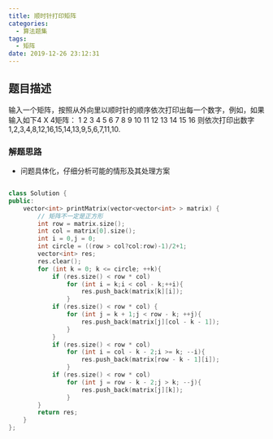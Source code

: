 ```yaml
---
title: 顺时针打印矩阵
categories:
  - 算法题集
tags:
  - 矩阵
date: 2019-12-26 23:12:31
---
```


## 题目描述
输入一个矩阵，按照从外向里以顺时针的顺序依次打印出每一个数字，例如，如果输入如下4 X 4矩阵： 1 2 3 4 5 6 7 8 9 10 11 12 13 14 15 16 则依次打印出数字1,2,3,4,8,12,16,15,14,13,9,5,6,7,11,10.

### 解题思路
- 问题具体化，仔细分析可能的情形及其处理方案

```cpp

class Solution {
public:
    vector<int> printMatrix(vector<vector<int> > matrix) {
        // 矩阵不一定是正方形
        int row = matrix.size();
        int col = matrix[0].size();
        int i = 0,j = 0;
        int circle = ((row > col?col:row)-1)/2+1;
        vector<int> res;
        res.clear();
        for (int k = 0; k <= circle; ++k){
            if (res.size() < row * col)
                for (int i = k;i < col - k;++i){
                    res.push_back(matrix[k][i]);
                }
            if (res.size() < row * col) {
                for (int j = k + 1;j < row - k; ++j){
                    res.push_back(matrix[j][col - k - 1]);
                }
            }
            if (res.size() < row * col)
                for (int i = col - k - 2;i >= k; --i){
                    res.push_back(matrix[row - k - 1][i]);
                }
            if (res.size() < row * col)
                for (int j = row - k - 2;j > k; --j){
                    res.push_back(matrix[j][k]);
                }
        }
        return res;
    }
};
```